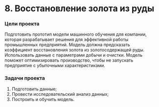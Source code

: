 # 8. Восстановление золота из руды


### Цели проекта

Подготовить прототип модели машинного обучения для компании, которая разрабатывает решения для эффективной работы промышленных предприятий.
Модель должна предсказать коэффициент восстановления золота из золотосодержащей руды. Использовать данные с параметрами добычи и очистки.
Модель поможет оптимизировать производство, чтобы не запускать предприятие с убыточными характеристиками.

### Задачи проекта

1. Подготовить данные;
2. Провести исследовательский анализ данных;
3. Построить и обучить модель.
